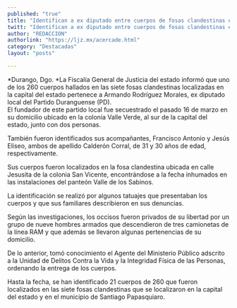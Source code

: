 ```yaml
---
published: "true"
title: "Identifican a ex diputado entre cuerpos de fosas clandestinas en Durango"
twitt: "Identifican a ex diputado entre cuerpos de fosas clandestinas en Durango"
author: "REDACCION"
authorlink: "https://ljz.mx/acercade.html"
category: "Destacadas"
layout: "posts"

---
```




*Durango, Dgo. *La Fiscalía General de Justicia del estado informó que uno de los 260 cuerpos hallados en las siete fosas clandestinas localizadas en la capital del estado pertenece a Armando Rodríguez Morales, ex diputado local del Partido Duranguense (PD).  
  El fundador de este partido local fue secuestrado el pasado 16 de marzo en su domicilio ubicado en la colonia Valle Verde, al sur de la capital del estado, junto con dos personas.



  También fueron identificados sus acompañantes, Francisco Antonio y Jesús Eliseo, ambos de apellido Calderón Corral, de 31 y 30 años de edad, respectivamente.



  Sus cuerpos fueron localizados en la fosa clandestina ubicada en calle Jesusita de la colonia San Vicente, encontrándose a la fecha inhumados en las instalaciones del panteón Valle de los Sabinos.



  La identificación se realizó por algunos tatuajes que presentaban los cuerpos y que sus familiares describieron en sus denuncias.



  Según las investigaciones, los occisos fueron privados de su libertad por un grupo de nueve hombres armados que descendieron de tres camionetas de la línea RAM y que además se llevaron algunas pertenencias de su domicilio.



  De lo anterior, tomó conocimiento el Agente del Ministerio Público adscrito a la Unidad de Delitos Contra la Vida y la Integridad Física de las Personas, ordenando la entrega de los cuerpos.



  Hasta la fecha, se han identificado 21 cuerpos de 260 que fueron localizados en las siete fosas clandestinas que se localizaron en la capital del estado y en el municipio de Santiago Papasquiaro.

